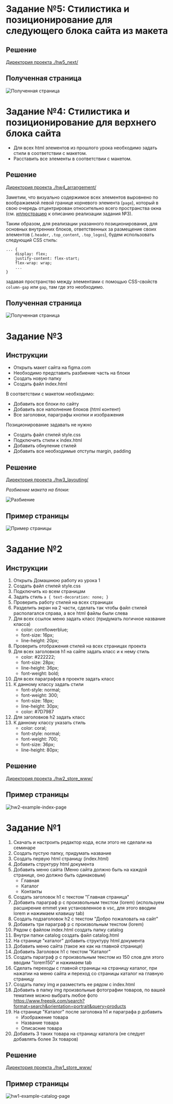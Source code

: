 # Задание №5: Стилистика и позиционирование для следующего блока сайта из макета

## Решение

[Директория проекта ./hw5_next/](hw5_next/)

## Полученная страница

![Полученная страница](hw5_next/refs/example-hw5.png)

# Задание №4: Cтилистика и позиционирование для верхнего блока сайта

* Для всех html элементов из прошлого урока необходимо задать стили в соответствии с макетом.
* Расставить все элементы в соответствии с макетом.

## Решение

[Директория проекта ./hw4_arrangement/](hw4_arrangement/)

Заметим, что визуально содержимое всех элементов выровнено по воображаемой левой
границе корневого элемента (`page`), который в свою очередь отцентрирован
относительно всего пространства окна (см. [иллюстрацию](hw3_layouting/refs/layouting.png) к описанию реализации задания №3).

Таким образом, для реализации указанного позиционирования, для основных внутренних
блоков, ответственных за размещение своих элементов (`.header`, `.top_content`, `.top_logos`),
будем использовать следующий CSS стиль:
```
... {
	display: flex;
	justify-content: flex-start;
	flex-wrap: wrap;
	...
}
```
задавая пространство между элементами с помощью CSS-свойств `column-gap` или `gap`, там где это необходимо.

## Полученная страница

![Полученная страница](hw4_arrangement/refs/example-arrangement.png)

# Задание №3

## Инструкции

* Открыть макет сайта на figma.com
* Необходимо представить разбиение часть на блоки
* Создать новую папку
* Создать файл index.html

В соответствии с макетом необходимо: 

* Добавить все блоки по сайту
* Добавить все наполнение блоков (html контент)
* Все заголовки, параграфы кнопки и изображения

Позиционирование задавать не нужно

* Создать файл стилей style.css
* Подключить стили к index.html
* Добавить обнуление стилей
* Добавить все необходимые отступы margin, padding

## Решение

[Директория проекта ./hw3_layouting/](hw3_layouting/)

*Разбиение макета на блоки:*

![Разбиение](hw3_layouting/refs/layouting.png)

## Пример страницы

![Пример страницы](hw3_layouting/refs/example-actual.png)

# Задание №2

## Инструкции

1. Открыть Домашнюю работу из урока 1 
2. Создать файл стилей style.css
3. Подключить ко всем страницам
4. Задать стиль 
`a {
	text-decoration: none;
}`
5. Проверить работу стилей на всех страницах
6. Разделить экран на 2 части, сделать так чтобы файл стилей располагался справа, а все html файлы были слева
7. Для всех ссылок меню задать класс (придумать логичное название класса)
	* color: cornflowerblue;
	* font-size: 16px;
	* line-height: 20px;
8. Проверить отображения стилей на всех страницах проекта
9. Для всех заголовков h1 на сайте задать класс и к нему стиль
	* color: #222222;
	* font-size: 28px;
	* line-height: 36px;
	* font-weight: bold;
10. Для всех параграфов в проекте задать класс
11. К данному классу задать стили
	* font-style: normal;
	* font-weight: 300;
	* font-size: 18px;
	* line-height: 30px;
	* color: #7D7987
12. Для заголовков h2 задать класс
13. К данному классу указать стиль 
	* color: coral;
	* font-style: normal;
	* font-weight: 700;
	* font-size: 36px;
	* line-height: 80px;

## Решение

[Директория проекта ./hw2_store_www/](hw2_store_www/)

## Пример страницы

![hw2-example-index-page](https://github.com/alexeycoder/gb_html_css/assets/109767480/9bda6138-7ef2-45f6-906b-2a72bf2b49b2)

# Задание №1

1. Скачать и настроить редактор кода, если этого не сделали на семинаре
2. Создать пустую папку, придумать название
3. Создать первую html страницу (index.html)
4. Добавить структуру html документа
5. Добавить меню сайта (Меню сайта должно быть на каждой странице, оно должно быть одинаковым)
	* Главная
	* Каталог
	* Контакты
6. Создать заголовок h1 с текстом "Главная страница"
7. Добавить параграф p с произвольным текстом (lorem) (используем расширение emmet уже установленное в vsc, для этого вводим lorem и нажимаем клавишу tab)
8. Создать подзаголовок h2 с текстом "Добро пожаловать на сайт"
9. Добавить три параграф p с произвольным текстом (lorem)
10. Рядом с файлом index.html создать папку catalog
11. Внутри папки catalog создать файл catalog.html 
12. На странице "каталог" добавить структуру html документа
13. Добавить меню сайта (такое же как на главной странице)
14. Добавить Заголовок h1 с текстом "Каталог"
15. Создать параграф p с произвольным текстом из 150 слов для этого вводим "lorem150" и нажимаем tab
16. Сделать переходы с главной страницы на страницу каталог, при нажатии на меню сайта и переход со страницы каталог на главную страницу
17. Создать папку img и разместить ее рядом с index.html
18. Добавить в папку img произвольные фотографии товаров, по вашей тематике можно выбрать любое фото https://www.freepik.com/search?format=search&orientation=portrait&query=products  
19. На странице "Каталог" после заголовка h1 и параграфа p добавить 
	* Изображение товара
	* Название товара
	* Описасние товара
20. Добавить 3 таких товара на страницу каталога (не следует добавлять более 3х товаров)

## Решение

[Директория проекта ./hw1_store_www/](hw1_store_www/)

## Пример страницы

![hw1-example-catalog-page](https://github.com/alexeycoder/gb_html_css/assets/109767480/309feeb8-fd86-40fb-ac92-f0aecf8997cd)
